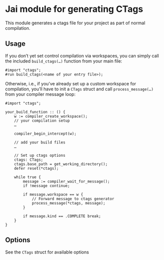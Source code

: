 # Jai module for generating CTags

This module generates a ctags file for your project as part of normal compilation.

## Usage

If you don’t yet set control compilation via workspaces, you can simply call the included `build_ctags(…)` function from your main file:

```jai
#import "ctags";
#run build_ctags(<name of your entry file>);
```

Otherwise, i.e., if you’ve already set up a custom workspace for compilation, you’ll have to init a `CTags` struct and call `process_message(…)` from your compiler message loop:

```jai
#import "ctags";

your_build_function :: () {
    w := compiler_create_workspace();
	// your compilation setup
	…

	compiler_begin_intercept(w);

	// add your build files
	…

	// Set up ctags options
	ctags: CTags;
	ctags.base_path = get_working_directory();
	defer reset(*ctags);

	while true {
		message := compiler_wait_for_message();
		if !message continue;

		if message.workspace == w {
			// Forward message to ctags generator
			process_message(*ctags, message);
		}

		if message.kind == .COMPLETE break;
	}
}
```

## Options

See the `CTags` struct for available options
